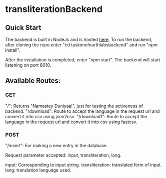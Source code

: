 # transliterationBackend

## Quick Start

The backend is built in NodeJs and is hosted [here](https://obscure-gorge-36873.herokuapp.com/). To run the backend, after cloning the repo enter "cd taskonefourthlabsbackend" and run "npm install".

After the installation is completed, enter "npm start". The backend will start listening on port 8010.

## Available Routes:

### GET

"/": Returns "Namastey Duniyaa!", just for testing the activeness of backend.
"/download": Route to accept the language in the request url and convert it into csv using json2csv.
"/download1": Route to accept the language in the request url and convert it into csv using fastcsv.

### POST

"/insert": For making a new entry in the database.

Request parameter accepted: input, transliteration, lang.

input: Corresponding to input string.
transliteration: translated form of input. 
lang: translation language used.
